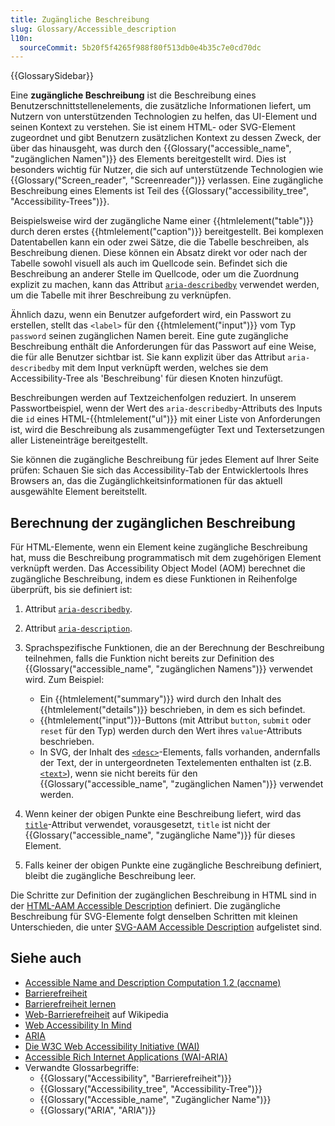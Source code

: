 ```yaml
---
title: Zugängliche Beschreibung
slug: Glossary/Accessible_description
l10n:
  sourceCommit: 5b20f5f4265f988f80f513db0e4b35c7e0cd70dc
---
```


{{GlossarySidebar}}

Eine **zugängliche Beschreibung** ist die Beschreibung eines Benutzerschnittstellenelements, die zusätzliche Informationen liefert, um Nutzern von unterstützenden Technologien zu helfen, das UI-Element und seinen Kontext zu verstehen. Sie ist einem HTML- oder SVG-Element zugeordnet und gibt Benutzern zusätzlichen Kontext zu dessen Zweck, der über das hinausgeht, was durch den {{Glossary("accessible_name", "zugänglichen Namen")}} des Elements bereitgestellt wird. Dies ist besonders wichtig für Nutzer, die sich auf unterstützende Technologien wie {{Glossary("Screen_reader", "Screenreader")}} verlassen. Eine zugängliche Beschreibung eines Elements ist Teil des {{Glossary("accessibility_tree", "Accessibility-Trees")}}.

Beispielsweise wird der zugängliche Name einer {{htmlelement("table")}} durch deren erstes {{htmlelement("caption")}} bereitgestellt. Bei komplexen Datentabellen kann ein oder zwei Sätze, die die Tabelle beschreiben, als Beschreibung dienen. Diese können ein Absatz direkt vor oder nach der Tabelle sowohl visuell als auch im Quellcode sein. Befindet sich die Beschreibung an anderer Stelle im Quellcode, oder um die Zuordnung explizit zu machen, kann das Attribut [`aria-describedby`](/de/docs/Web/Accessibility/ARIA/Attributes/aria-describedby) verwendet werden, um die Tabelle mit ihrer Beschreibung zu verknüpfen.

Ähnlich dazu, wenn ein Benutzer aufgefordert wird, ein Passwort zu erstellen, stellt das `<label>` für den {{htmlelement("input")}} vom Typ `password` seinen zugänglichen Namen bereit. Eine gute zugängliche Beschreibung enthält die Anforderungen für das Passwort auf eine Weise, die für alle Benutzer sichtbar ist. Sie kann explizit über das Attribut `aria-describedby` mit dem Input verknüpft werden, welches sie dem Accessibility-Tree als 'Beschreibung' für diesen Knoten hinzufügt.

Beschreibungen werden auf Textzeichenfolgen reduziert. In unserem Passwortbeispiel, wenn der Wert des `aria-describedby`-Attributs des Inputs die `id` eines HTML-{{htmlelement("ul")}} mit einer Liste von Anforderungen ist, wird die Beschreibung als zusammengefügter Text und Textersetzungen aller Listeneinträge bereitgestellt.

Sie können die zugängliche Beschreibung für jedes Element auf Ihrer Seite prüfen: Schauen Sie sich das Accessibility-Tab der Entwicklertools Ihres Browsers an, das die Zugänglichkeitsinformationen für das aktuell ausgewählte Element bereitstellt.

## Berechnung der zugänglichen Beschreibung

Für HTML-Elemente, wenn ein Element keine zugängliche Beschreibung hat, muss die Beschreibung programmatisch mit dem zugehörigen Element verknüpft werden. Das Accessibility Object Model (AOM) berechnet die zugängliche Beschreibung, indem es diese Funktionen in Reihenfolge überprüft, bis sie definiert ist:

1. Attribut [`aria-describedby`](/de/docs/Web/Accessibility/ARIA/Attributes/aria-describedby).

2. Attribut [`aria-description`](/de/docs/Web/Accessibility/ARIA/Attributes/aria-description).

3. Sprachspezifische Funktionen, die an der Berechnung der Beschreibung teilnehmen, falls die Funktion nicht bereits zur Definition des {{Glossary("accessible_name", "zugänglichen Namens")}} verwendet wird. Zum Beispiel:

   - Ein {{htmlelement("summary")}} wird durch den Inhalt des {{htmlelement("details")}} beschrieben, in dem es sich befindet.
   - {{htmlelement("input")}}-Buttons (mit Attribut `button`, `submit` oder `reset` für den Typ) werden durch den Wert ihres `value`-Attributs beschrieben.
   - In SVG, der Inhalt des [`<desc>`](/de/docs/Web/SVG/Element/desc)-Elements, falls vorhanden, andernfalls der Text, der in untergeordneten Textelementen enthalten ist (z.B. [`<text>`](/de/docs/Web/SVG/Element/text)), wenn sie nicht bereits für den {{Glossary("accessible_name", "zugänglichen Namen")}} verwendet werden.

4. Wenn keiner der obigen Punkte eine Beschreibung liefert, wird das [`title`](/de/docs/Web/HTML/Global_attributes/title)-Attribut verwendet, vorausgesetzt, `title` ist nicht der {{Glossary("accessible_name", "zugängliche Name")}} für dieses Element.

5. Falls keiner der obigen Punkte eine zugängliche Beschreibung definiert, bleibt die zugängliche Beschreibung leer.

Die Schritte zur Definition der zugänglichen Beschreibung in HTML sind in der [HTML-AAM Accessible Description](https://www.w3.org/TR/html-aam-1.0/#accdesc-computation) definiert. Die zugängliche Beschreibung für SVG-Elemente folgt denselben Schritten mit kleinen Unterschieden, die unter [SVG-AAM Accessible Description](https://www.w3.org/TR/svg-aam-1.0/#mapping_additional_nd) aufgelistet sind.

## Siehe auch

- [Accessible Name and Description Computation 1.2 (accname)](https://w3c.github.io/accname/#mapping_additional_nd_description)
- [Barrierefreiheit](/de/docs/Web/Accessibility)
- [Barrierefreiheit lernen](/de/docs/Learn_web_development/Core/Accessibility)
- [Web-Barrierefreiheit](https://en.wikipedia.org/wiki/Web_accessibility) auf Wikipedia
- [Web Accessibility In Mind](https://webaim.org/)
- [ARIA](/de/docs/Web/Accessibility/ARIA)
- [Die W3C Web Accessibility Initiative (WAI)](https://www.w3.org/WAI/)
- [Accessible Rich Internet Applications (WAI-ARIA)](https://w3c.github.io/aria/)
- Verwandte Glossarbegriffe:
  - {{Glossary("Accessibility", "Barrierefreiheit")}}
  - {{Glossary("Accessibility_tree", "Accessibility-Tree")}}
  - {{Glossary("Accessible_name", "Zugänglicher Name")}}
  - {{Glossary("ARIA", "ARIA")}}
